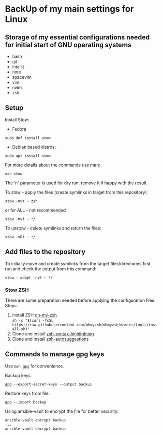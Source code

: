 # BackUp of my main settings for Linux

## Storage of my essential configurations needed for initial start of GNU operating systems

- bash
- git
- intellij
- note
- spacevim
- vim
- nvim
- zsh

## Setup

Install Stow:

- Fedora

```
sudo dnf install stow
```

- Debian based distros:

```
sudo apt install stow
```

For more details about the commands use man:

```
man stow
```

The 'n' parameter is used for dry run, remove it if happy with the result.


To stow - apply the files (create symlinks in target from this repository): 

```
stow -nvt ~ zsh
```
or for ALL - not recommended
```
stow -nvt ~ */
```

To unstow - delete symlinks and return the files:

```
stow -vDt ~ */
```
## Add files to the repository

To initially move and create symlinks from the target files/directories
first run and check the output from this command:

```
stow --adopt -nvt ~ */
```

### Stow ZSH

There are some preparation needed before applying the configuration files.  
Steps:
1. Install ZSH [oh-my-zsh](https://ohmyz.sh/#install)  
```sh -c "$(curl -fsSL https://raw.githubusercontent.com/ohmyzsh/ohmyzsh/master/tools/install.sh)"```
2. Clone and install [zsh-syntax-highlighting](https://github.com/zsh-users/zsh-syntax-highlighting)
3. Clone and install [zsh-autosuggestions](https://github.com/zsh-users/zsh-autosuggestions)

## Commands to manage gpg keys

Use ```man gpg``` for convenience.  

Backup keys:  
```
gpg --export-secret-keys --output backup
```  
Restore keys from file:
```
gpg --import backup
```  
Using ansible-vault to encrypt the file for better security:  
```
ansible-vault encrypt backup
...
ansible-vault decrypt backup
```
